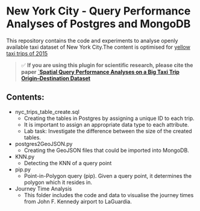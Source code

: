 # New York City - Query Performance Analyses of Postgres and MongoDB
This repository contains the code and experiments to analyse openly available taxi dataset of New York City.The content is optimised for [yellow taxi trips of 2015](https://www1.nyc.gov/site/tlc/about/tlc-trip-record-data.page)

>:white_check_mark: **If you are using this plugin for scientific research, please cite the paper** <a href=https://link.springer.com/chapter/10.1007/978-3-030-58232-6_3>`<b>Spatial Query Performance Analyses on a Big Taxi Trip Origin–Destination Dataset</b></a> 


## Contents:
* nyc_trips_table_create.sql
  * Creating the tables in Postgres by assigning a unique ID to each trip. 
  * It is important to assign an appropriate data type to each attribute.
  * Lab task: Investigate the difference between the size of the created tables.  
* postgres2GeoJSON.py
  * Creating the GeoJSON files that could be imported into MongoDB.
* KNN.py
  * Detecting the KNN of a query point
* pip.py
  * Point-in-Polygon query (pip). Given a query point, it determines the polygon which it resides in. 
* Journey Time Analysis
  * This folder includes the code and data to visualise the journey times from John F. Kennedy airport to LaGuardia.
  
